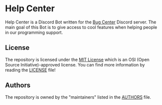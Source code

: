 # Help Center

Help Center is a Discord Bot written for the [Bug Center](https://discord.gg/eNnK7J6MFz) Discord server.
The main goal of this Bot is to give access to cool features when helping people in our programming support.

## License

The repository is licensed under the [MIT License](https://opensource.org/licenses/MIT) which is an 
OSI (Open Source Initiative)-approved license. You can find more information by reading the [LICENSE](LICENSE) file!

## Authors 

The repository is owned by the "maintainers" listed in the [AUTHORS](AUTHORS) file.
